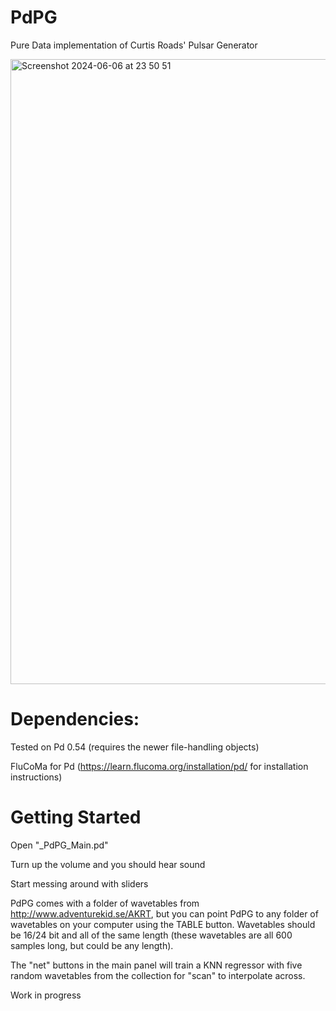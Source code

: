 # PdPG
Pure Data implementation of Curtis Roads' Pulsar Generator

<img width="1000" alt="Screenshot 2024-06-06 at 23 50 51" src="https://github.com/whosebodyisthis/PdPG/assets/133358060/01fd66d3-3272-434f-8f62-c0bd4c3d5547">

# Dependencies:
Tested on Pd 0.54 (requires the newer file-handling objects)

FluCoMa for Pd (https://learn.flucoma.org/installation/pd/ for installation instructions)

# Getting Started
Open "_PdPG_Main.pd"

Turn up the volume and you should hear sound

Start messing around with sliders

PdPG comes with a folder of wavetables from http://www.adventurekid.se/AKRT,
but you can point PdPG to any folder of wavetables on your computer using the TABLE button. Wavetables
should be 16/24 bit and all of the same length (these wavetables are all 600 samples long,
but could be any length).

The "net" buttons in the main panel will train a KNN regressor with five random wavetables
from the collection for "scan" to interpolate across. 

Work in progress
